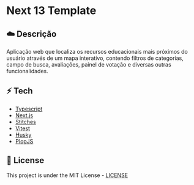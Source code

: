 # Next 13 Template

## :cloud: Descrição

Aplicação web que localiza os recursos educacionais mais próximos do usuário através de um mapa interativo, contendo filtros de categorias, campo de busca, avaliações, painel de votação e diversas outras funcionalidades.

## :zap: Tech

- [Typescript][typescript]
- [Next.js][next]
- [Stitches][stitches]
- [Vitest][vitest]
- [Husky][husky]
- [PlopJS][plop]

[typescript]: https://www.typescriptlang.org
[next]: https://nextjs.org
[vitest]: https://vitest.dev
[husky]: https://typicode.github.io/husky/#/
[stitches]: https://stitches.dev
[plop]: https://plopjs.com

## :page_with_curl: License

This project is under the MIT License - [LICENSE](LICENSE)
